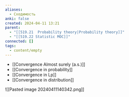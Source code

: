 ```yaml
---
aliases:
  - Сходимость
anki: false
created: 2024-04-11 13:21
parent:
  - "[[519.21  Probability theory|Probability theory]]"
  - "[[519.22 Statistic MOC]]"
connected: []
tags:
  - content/empty
---
```


- [[Convergence Almost surely (a.s.)]] 
- [[Convergence in probability]] 
- [[Convergence in Lp]]
- [[Convergence in distribution]]

![[Pasted image 20240411140342.png]]